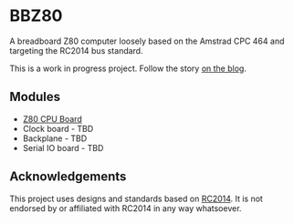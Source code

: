 # BBZ80

A breadboard Z80 computer loosely based on the Amstrad CPC 464 and targeting the RC2014 bus standard.

This is a work in progress project. Follow the story [on the blog](https://www.evolutional.co.uk/categories/bbz80/).

## Modules

- [Z80 CPU Board](./docs/z80-board/README.md)
- Clock board - TBD
- Backplane - TBD
- Serial IO board - TBD

## Acknowledgements

This project uses designs and standards based on [RC2014](https://rc2014.co.uk). It is not endorsed by or affiliated with RC2014 in any way whatsoever.

